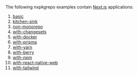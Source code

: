 The following nxpkgrepo examples contain [Next.js](https://nextjs.org/) applications:

1. [basic](../basic/)
1. [kitchen-sink](../kitchen-sink/)
1. [non-monorepo](../non-monorepo/)
1. [with-changesets](../with-changesets/)
1. [with-docker](../with-docker/)
1. [with-prisma](../with-prisma)
1. [with-yarn](../with-yarn/)
1. [with-berry](../with-berry/)
1. [with-npm](../with-npm/)
1. [with-react-native-web](../with-react-native-web/)
1. [with-tailwind](../with-tailwind/)

<!-- NOTE: This list is linked to externally from Next.js (https://github.com/vercel/next.js/tree/canary/examples/with-nxpkg) -->
